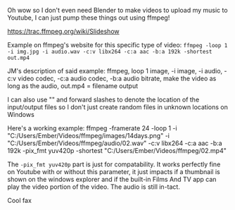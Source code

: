 Oh wow so I don't even need Blender to make videos to upload my music to Youtube, I can just pump these things out using ffmpeg!

https://trac.ffmpeg.org/wiki/Slideshow

Example on ffmpeg's website for this specific type of video:
``ffmpeg -loop 1 -i img.jpg -i audio.wav -c:v libx264 -c:a aac -b:a 192k -shortest out.mp4``

JM's description of said example: ffmpeg, loop 1 image, -i image, -i audio, -c:v video codec, -c:a audio codec, -b:a audio bitrate, make the video as long as the audio, out.mp4 = filename output

I can also use "" and forward slashes to denote the location of the input/output files so I don't just create random files in unknown locations on Windows

Here's a working example:
ffmpeg -framerate 24 -loop 1 -i "C:/Users/Ember/Videos/ffmpeg/images/14days.png" -i "C:/Users/Ember/Videos/ffmpeg/audio/02.wav" -c:v libx264 -c:a aac -b:a 192k -pix_fmt yuv420p -shortest "C:/Users/Ember/Videos/ffmpeg/02.mp4"

The `-pix_fmt yuv420p` part is just for compatability. It works perfectly fine on Youtube with or without this parameter, it just impacts if a thumbnail is shown on the windows explorer and if the built-in Films And TV app can play the video portion of the video. The audio is still in-tact.

Cool fax
